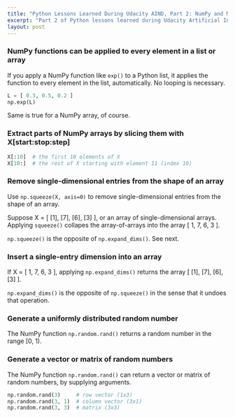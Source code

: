 ```yaml
---
title: "Python Lessons Learned During Udacity AIND, Part 2: NumPy and Matplotlib"
excerpt: "Part 2 of Python lessons learned during Udacity Artificial Intelligence Nanodegree covers useful NumPy and Matplotlib code."
layout: post
---
```


### NumPy functions can be applied to every element in a list or array

If you apply a NumPy function like `exp()` to a Python list, it applies the function to every element in the list, automatically. No looping is necessary.

```python
L = [ 0.3, 0.5, 0.2 ]
np.exp(L)
```

Same is true for a NumPy array, of course.

### Extract parts of NumPy arrays by slicing them with X[start:stop:step]

```python
X[:10]  # the first 10 elements of X
X[10:]  # the rest of X starting with element 11 (index 10)
```

### Remove single-dimensional entries from the shape of an array

Use `np.squeeze(X, axis=0)` to remove single-dimensional entries from the shape of an array.

Suppose X = [ [1], [7], [6], [3] ], or an array of single-dimensional arrays. Applying `squeeze()` collapes the array-of-arrays into the array [ 1, 7, 6, 3 ].

`np.squeeze()` is the opposite of `np.expand_dims()`. See next.

### Insert a single-entry dimension into an array

If X = [ 1, 7, 6, 3 ], applying `np.expand_dims()` returns the array [ [1], [7], [6], [3] ].

`np.expand_dims()` is the opposite of `np.squeeze()` in the sense that it undoes that operation.

### Generate a uniformly distributed random number

The NumPy function `np.random.rand()` returns a random number in the range [0, 1).

### Generate a vector or matrix of random numbers

The NumPy function `np.random.rand()` can return a vector or matrix of random numbers, by supplying arguments.

```python
np.random.rand(3)     # row vector (1x3)
np.random.rand(3, 1)  # column vector (3x1)
np.random.rand(3, 3)  # matrix (3x3)
```

